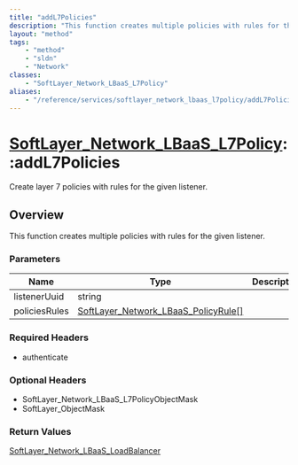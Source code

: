 ```yaml
---
title: "addL7Policies"
description: "This function creates multiple policies with rules for the given listener."
layout: "method"
tags:
    - "method"
    - "sldn"
    - "Network"
classes:
    - "SoftLayer_Network_LBaaS_L7Policy"
aliases:
    - "/reference/services/softlayer_network_lbaas_l7policy/addL7Policies"
---
```

# [SoftLayer_Network_LBaaS_L7Policy](/reference/services/SoftLayer_Network_LBaaS_L7Policy)::addL7Policies

Create layer 7 policies with rules for the given listener. 


## Overview 
This function creates multiple policies with rules for the given listener. 

### Parameters 
|Name | Type | Description |
| --- | --- | --- |
|listenerUuid| string| |
|policiesRules| <a href='/reference/datatypes/SoftLayer_Network_LBaaS_PolicyRule'>SoftLayer_Network_LBaaS_PolicyRule[] </a>| |


### Required Headers
* authenticate

### Optional Headers
* SoftLayer_Network_LBaaS_L7PolicyObjectMask
* SoftLayer_ObjectMask

### Return Values
<a href='/reference/datatypes/SoftLayer_Network_LBaaS_LoadBalancer'>SoftLayer_Network_LBaaS_LoadBalancer </a>

